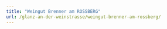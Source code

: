 ```yaml
---
title: "Weingut Brenner am ROSSBERG"
url: /glanz-an-der-weinstrasse/weingut-brenner-am-rossberg/
---
```

